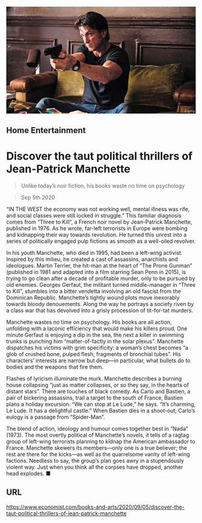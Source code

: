 ![](./images/20200905_BKP007_0.jpg)

## Home Entertainment

# Discover the taut political thrillers of Jean-Patrick Manchette

> Unlike today’s noir fiction, his books waste no time on psychology

> Sep 5th 2020

“IN THE WEST the economy was not working well, mental illness was rife, and social classes were still locked in struggle.” This familiar diagnosis comes from “Three to Kill”, a French noir novel by Jean-Patrick Manchette, published in 1976. As he wrote, far-left terrorists in Europe were bombing and kidnapping their way towards revolution. He turned this unrest into a series of politically engaged pulp fictions as smooth as a well-oiled revolver.

In his youth Manchette, who died in 1995, had been a left-wing activist. Inspired by this milieu, he created a cast of assassins, anarchists and ideologues. Martin Terrier, the hit-man at the heart of “The Prone Gunman” (published in 1981 and adapted into a film starring Sean Penn in 2015), is trying to go clean after a decade of profitable murder, only to be pursued by old enemies. Georges Gerfaut, the militant turned middle-manager in “Three to Kill”, stumbles into a bitter vendetta involving an old fascist from the Dominican Republic. Manchette’s tightly wound plots move inexorably towards bloody denouements. Along the way he portrays a society riven by a class war that has devolved into a grisly procession of tit-for-tat murders.

Manchette wastes no time on psychology. His books are all action, unfolding with a laconic efficiency that would make his killers proud. One minute Gerfaut is enjoying a dip in the sea, the next a killer in swimming trunks is punching him “matter-of-factly in the solar plexus”. Manchette dispatches his victims with grim specificity: a woman’s chest becomes “a glob of crushed bone, pulped flesh, fragments of bronchial tubes”. His characters’ interests are narrow but deep—in particular, what bullets do to bodies and the weapons that fire them.

Flashes of lyricism illuminate the murk. Manchette describes a burning house collapsing “just as matter collapses, or so they say, in the hearts of distant stars”. There are touches of black comedy. As Carlo and Bastien, a pair of bickering assassins, trail a target to the south of France, Bastien plans a holiday excursion: “We can stop at Le Lude,” he says. “It’s charming, Le Lude. It has a delightful castle.” When Bastien dies in a shoot-out, Carlo’s eulogy is a passage from “Spider-Man”.

The blend of action, ideology and humour comes together best in “Nada” (1973). The most overtly political of Manchette’s novels, it tells of a ragtag group of left-wing terrorists planning to kidnap the American ambassador to France. Manchette skewers its members—only one is a true believer; the rest are there for the kicks—as well as the quarrelsome vanity of left-wing factions. Needless to say, the group’s plan goes awry in a stupendously violent way. Just when you think all the corpses have dropped, another head explodes. ■

## URL

https://www.economist.com/books-and-arts/2020/09/05/discover-the-taut-political-thrillers-of-jean-patrick-manchette
